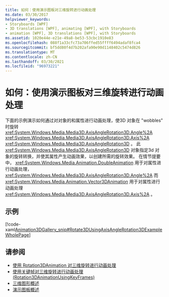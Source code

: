 ```yaml
---
title: 如何：使用演示图板对三维旋转进行动画处理
ms.date: 03/30/2017
helpviewer_keywords:
- Storyboards [WPF]
- 3D translations [WPF], animating [WPF], with Storyboards
- animation [WPF], 3D translations [WPF], with Storyboards
ms.assetid: 1020e44e-e21e-49a8-be53-53cbc1910e83
ms.openlocfilehash: 088f1a33cfc73a706ffed55ffff6494adaf8fca4
ms.sourcegitcommit: bf5dd80f4d7b202afa90e90d1148402c5474d826
ms.translationtype: MT
ms.contentlocale: zh-CN
ms.lasthandoff: 03/30/2021
ms.locfileid: "96973221"
---
```

# <a name="how-to-animate-a-3d-rotation-using-storyboards"></a>如何：使用演示图板对三维旋转进行动画处理
下面的示例演示如何通过对对象的和属性进行动画处理，使3D 对象在 "wobbles" 时旋转 <xref:System.Windows.Media.Media3D.AxisAngleRotation3D.Angle%2A> <xref:System.Windows.Media.Media3D.AxisAngleRotation3D.Axis%2A> <xref:System.Windows.Media.Media3D.AxisAngleRotation3D> 。 此 <xref:System.Windows.Media.Media3D.AxisAngleRotation3D> 对象指定3d 对象的旋转转换，并使其属性产生动画效果，以创建所需的旋转效果。 在情节提要中， <xref:System.Windows.Media.Animation.DoubleAnimation> 用于对属性进行动画处理， <xref:System.Windows.Media.Media3D.AxisAngleRotation3D.Angle%2A> 而 <xref:System.Windows.Media.Animation.Vector3DAnimation> 用于对属性进行动画处理 <xref:System.Windows.Media.Media3D.AxisAngleRotation3D.Axis%2A> 。  
  
## <a name="example"></a>示例  
 [!code-xaml[Animation3DGallery_snip#Rotate3DUsingAxisAngleRotation3DExampleWholePage](~/samples/snippets/csharp/VS_Snippets_Wpf/Animation3DGallery_snip/CS/Rotat3DUsingAxisAngleRotation3DExample.xaml#rotate3dusingaxisanglerotation3dexamplewholepage)]  
  
## <a name="see-also"></a>请参阅

- [使用 Rotation3DAnimation 对三维旋转进行动画处理](how-to-animate-a-3-d-rotation-using-rotation3danimation.md)
- [使用关键帧对三维旋转进行动画处理 (Rotation3DAnimationUsingKeyFrames)](how-to-animate-a-3-d-rotation-using-key-frames.md)
- [三维图形概述](3-d-graphics-overview.md)
- [演示图板概述](storyboards-overview.md)
